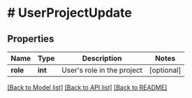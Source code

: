 # # UserProjectUpdate

## Properties

Name | Type | Description | Notes
------------ | ------------- | ------------- | -------------
**role** | **int** | User&#39;s role in the project | [optional]

[[Back to Model list]](../../README.md#models) [[Back to API list]](../../README.md#endpoints) [[Back to README]](../../README.md)
